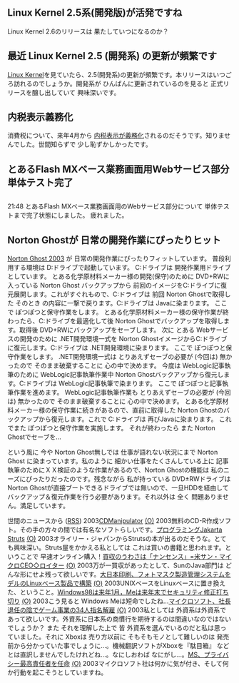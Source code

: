 ## Linux Kernel 2.5系(開発版)が活発ですね

Linux Kernel 2.6のリリースは 果たしていつになるのか？






## 最近 Linux Kernel 2.5 (開発系) の更新が頻繁です


[Linux Kernel](http://www.kernel.org/)を見ていたら、2.5(開発系)の更新が頻繁です。本リリースはいつごろ訪れるのでしょうか。開発系が
ひんぱんに更新されているのを見ると 正式リリースを醸し出していて 興味深いです。

## 内税表示義務化


消費税について、来年4月から [内税表示が義務化](http://members.jcom.home.ne.jp/makina17/#03062101)されるのだそうです。知りませんでした。世間知らずで 少し恥ずかしかったです。

## とあるFlash MXベース業務画面用Webサービス部分 単体テスト完了

## 
      


21:48 とあるFlash MXベース業務画面用のWebサービス部分について 単体テストまで完了状態にしました。
疲れました。

## Norton Ghostが 日常の開発作業にぴったりヒット


[Norton Ghost 2003](http://www.symantec.com/region/jp/products/ghost/) が 日常の開発作業にぴったりフィットしています。
普段利用する環境は D:ドライブで起動しています。
  C:ドライブは 開発作業用ドライブとしています。
  とある化学原材料メーカー様の開発(保守)のために DVD+RWに入っている Norton
  Ghost バックアップから 前回のイメージをC:ドライブに復元展開します。これがすぐれもので、C:ドライブは
  前回 Norton Ghostで取得した そのとき の内容に一撃で戻ります。C:ドライブは
  Javaに染まります。
  ここで ぽつぽつと保守作業をします。
  とある化学原材料メーカー様の保守作業が終わったら、C:ドライブを最適化して後
  Norton Ghostでバックアップを取得します。取得後 DVD+RWにバックアップをセーブします。
  次に とある Webサービスの開発のために .NET開発環境一式を Norton GhostイメージからC:ドライブに復元します。C:ドライブは
  .NET開発環境に染まります。
  ここで ぽつぽつと保守作業をします。
  .NET開発環境一式は とりあえずセーブの必要が (今回は) 無かったので そのまま破棄することに
  心の中で決めます。
  今度は WebLogic記事執筆のために WebLogic記事執筆作業中 Norton Ghostバックアップから復元します。C:ドライブは
  WebLogic記事執筆で染まります。
  ここで ぽつぽつと記事執筆作業を進めます。
  WebLogic記事執筆作業も とりあえずセーブの必要が (今回は) 無かったので そのまま破棄することに
  心の中で決めます。
  とある化学原材料メーカー様の保守作業に続きがあるので、直前に取得した Norton
  Ghostのバックアップから復元します。これで C:ドライブは 再びJavaに染まります。
  これでまた ぽつぽつと保守作業を実施します。
  それが終わったら また Norton Ghostでセーブを…


という風に 今や Norton Ghost無しでは 仕事が語れない状況にまで Norton Ghost
に染まっています。私のように 細かい仕事をたくさんしている上に 記事執筆のためにＸＸ検証のような作業があるので、Norton
Ghostの機能は 私のニーズにぴったりだったのです。残念ながら 私が持っている
DVD±RWドライブはNorton Ghostが直接ブートできるドライブでは無いので、一旦HDDを経由して
バックアップ＆復元作業を行う必要があります。それ以外は 全く 問題ありません。満足しています。



世間のニュースから ([RSS](ig030624-news.xml)) 2003[CDManipulator](http://www.storeroom.info/cdm/) [(O)](http://www.storeroom.info/cdm/) 2003無料のCD-R作成ソフト。その手の方々の間では有名なソフトらしいです。[プログラミングJakarta Struts](http://www.oreilly.co.jp/BOOK/jakarta/) [(O)](http://www.oreilly.co.jp/BOOK/jakarta/) 2003オライリー・ジャパンからStrutsの本が出るのだそうな。とても興味深い。Struts屋をかかえる私としては これは買いの書籍と思われます。ということで 早速オンライン購入！[買収のうわさは「ナンセンス」=米サン・マイクロCEO◇ロイター](http://biztech.nikkeibp.co.jp/wcs/leaf/CID/onair/biztech/biz/253172) [(O)](http://biztech.nikkeibp.co.jp/wcs/leaf/CID/onair/biztech/biz/253172) 2003万が一買収があったとして、SunのJava部門は どんな形にせよ残って欲しいです。[大日本印刷、フォトマスク製造管理システムをデルのLinuxベース製品で構築](http://www.zdnet.co.jp/enterprise/0306/23/epn17.html) [(O)](http://www.zdnet.co.jp/enterprise/0306/23/epn17.html) 2003UNIXベースをLinuxベースに置き換えた、ということ。[Windows98は来年1月，Meは来年末でセキュリティ修正打ち切り](http://itpro.nikkeibp.co.jp/free/NC/NEWS/20030610/3/) [(O)](http://itpro.nikkeibp.co.jp/free/NC/NEWS/20030610/3/) 2003こう見ると Windows Meは短命でしたね…[マイクロソフト、社長退任の陰でゲーム事業の34人指名解雇](http://biztech.nikkeibp.co.jp/wcs/leaf/CID/onair/biztech/biz/253165) [(O)](http://biztech.nikkeibp.co.jp/wcs/leaf/CID/onair/biztech/biz/253165) 2003私としては 外資系は外資系であって欲しいです。外資系に日本系の商慣行を期待するのは間違いなのではないでしょうか？ また それを理解した上で 皆 外資系を選んでいるのだと私は思っていました。それに Xboxは 売り方以前に そもそもモノとして難しいのは 発売前から分かっていた事でしょうに…。機械翻訳ソフトがXboxを『駄目箱』 などとは直訳しませんでしたけれどね…。なにしおわば なにがし…。[MS、プライバシー最高責任者を任命](http://www.zdnet.co.jp/news/0306/24/nebt_12.html) [(O)](http://www.zdnet.co.jp/news/0306/24/nebt_12.html) 2003マイクロソフト社は何かに気が付き、そして何か行動を起こそうとしていますね。